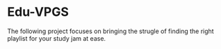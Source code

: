 # Edu-VPGS
The following project focuses on bringing the strugle of finding the right playlist for your study jam at ease.
